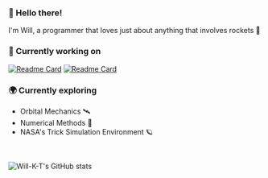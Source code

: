 ### 👋 Hello there!

I'm Will, a programmer that loves just about anything that involves rockets 🚀

### 🔭 Currently working on
[![Readme Card](https://github-readme-stats-clone-peach.vercel.app/api/pin/?username=Will-K-T&repo=KSP-Automation&show_owner=true&theme=react)](https://github.com/Will-K-T/KSP-Automation)
[![Readme Card](https://github-readme-stats-clone-peach.vercel.app/api/pin/?username=Will-K-T&repo=Rocket-Sim-Graphics&show_owner=true&theme=react)](https://github.com/Will-K-T/Rocket-Sim-Graphics)

### 🌍 Currently exploring

- Orbital Mechanics 🛰️
- Numerical Methods 🔢
- NASA's Trick Simulation Environment 🪐

<br>

![Will-K-T's GitHub stats](https://github-readme-stats-clone-peach.vercel.app/api/top-langs?username=Will-K-T&size_weight=0.5&count_weight=0.5&langs_count=4&layout=compact&theme=react)

